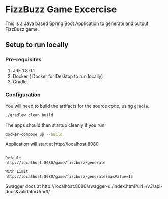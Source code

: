 
# FizzBuzz Game Excercise

This is a Java based Spring Boot Application to generate and output FizzBuzz game.


## Setup to run locally

### Pre-requisites

1. JRE 1.8.0.1
2. Docker ( Docker for Desktop to run locally)
3. Gradle



### Configuration

 You will need to build the artifacts for the source code, using `gradle`.

```sh
./gradlew clean build
```
The apps should then startup cleanly if you run

```sh
docker-compose up --build
```

Application will start at http://localhost:8080 

```sh

Default
http://localhost:8080/game/fizzbuzz/generate

With Limit
http://localhost:8080/game/fizzbuzz/generate?maxValue=15
```

Swagger docs at http://localhost:8080/swagger-ui/index.html?url=/v3/api-docs&validatorUrl=#/